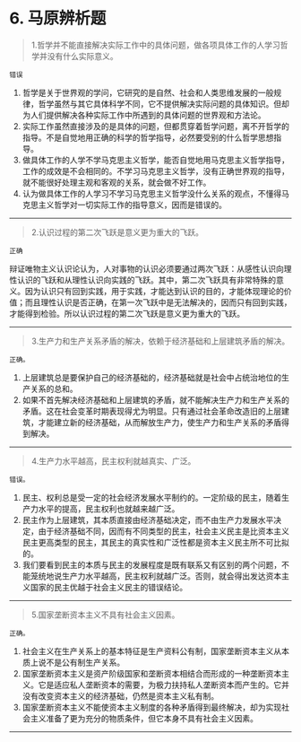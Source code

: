 # 6. 马原辨析题

>1.哲学并不能直接解决实际工作中的具体问题，做各项具体工作的人学习哲学并没有什么实际意义。

`错误`

1. 哲学是关于世界观的学问，它研究的是自然、社会和人类思维发展的一般规律，哲学虽然与其它具体科学不同，它不提供解决实际问题的具体知识。但却为人们提供解决各种实际工作中所遇到的具体问题的世界观和方法论。
2. 实际工作虽然直接涉及的是具体的问题，但都贯穿着哲学问题，离不开哲学的指导。不是自觉地用正确的科学的哲学指导，必然要受别的什么哲学思想指导。
3. 做具体工作的人学不学马克思主义哲学，能否自觉地用马克思主义哲学指导，工作的成效是不会相同的。不学习马克思主义哲学，没有正确世界观的指导，就不能很好处理主观和客观的关系，就会做不好工作。
4. 认为做具体工作的人学习不学习马克思主义哲学没什么关系的观点，不懂得马克思主义哲学对一切实际工作的指导意义，因而是错误的。

---
>2.认识过程的第二次飞跃是意义更为重大的飞跃。

`正确`

辩证唯物主义认识论认为，人对事物的认识必须要通过两次飞跃：从感性认识向理性认识的飞跃和从理性认识向实践的飞跃。其中，第二次飞跃具有非常特殊的意义。因为认识只有回到实践，用于实践，才能达到认识的目的，才能体现理论的价值；而且理性认识是否正确，在第一次飞跃中是无法解决的，因而只有回到实践，才能得到检验。所以认识过程的第二次飞跃是意义更为重大的飞跃。

---
>3.生产力和生产关系矛盾的解决，依赖于经济基础和上层建筑矛盾的解决。

`正确。`
1. 上层建筑总是要保护自己的经济基础的，经济基础就是社会中占统治地位的生产关系的总和。
2. 如果不首先解决经济基础和上层建筑的矛盾，就不能解决生产力和生产关系的矛盾。这在社会变革时期表现得尤为明显。只有通过社会革命改造旧的上层建筑，才能建立新的经济基础，从而解放生产力，使生产力和生产关系的矛盾得到解决。

---
>4.生产力水平越高，民主权利就越真实、广泛。

`错误。`
1. 民主、权利总是受一定的社会经济发展水平制约的。一定阶级的民主，随着生产力水平的提高，民主权利也就越来越广泛。
2. 民主作为上层建筑，其本质直接由经济基础决定，而不由生产力发展水平决定，由于经济基础不同，因而有不同类型的民主，社会主义民主是比资本主义民主更高类型的民主，其民主的真实性和广泛性都是资本主义民主所不可比拟的。
3. 我们要看到民主的本质与民主的发展程度是既有联系又有区别的两个问题，不能笼统地说生产力水平越高，民主权利就越广泛。否则，就会得出发达资本主义国家的民主优越于社会主义民主的错误结论。

---
>5.国家垄断资本主义不具有社会主义因素。

`正确。`
1. 社会主义在生产关系上的基本特征是生产资料公有制，国家垄断资本主义从本质上说不是公有制生产关系。
2. 国家垄断资本主义是资产阶级国家和垄断资本相结合而形成的一种垄断资本主义。它是适应私人垄断资本的需要，为极力扶持私人垄断资本而产生的。它并没有改变资本主义的经济基础，仍然是资本主义私有制。
3. 国家垄断资本主义不能使资本主义制度的各种矛盾得到最终解决，却为实现社会主义准备了更为充分的物质条件，但它本身不具有社会主义因素。

---